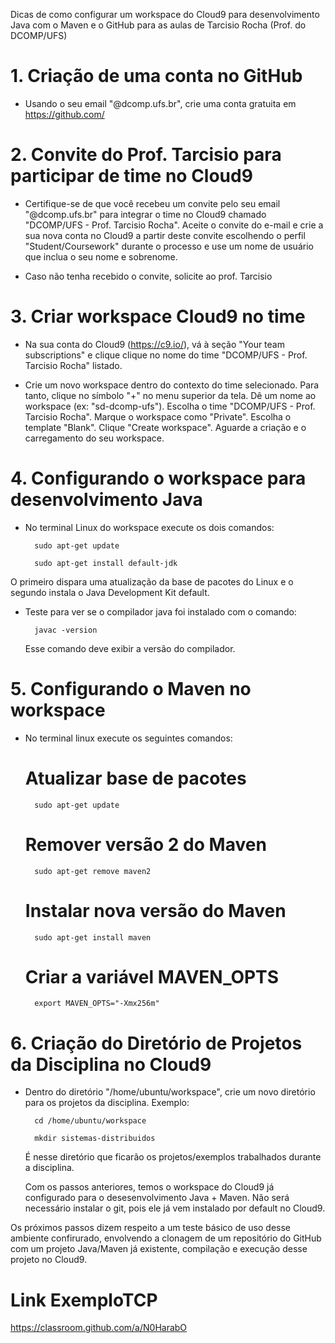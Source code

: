 Dicas de como configurar um workspace do Cloud9 para desenvolvimento Java com o Maven e o GitHub para as aulas de Tarcisio Rocha (Prof. do DCOMP/UFS)

# 1. Criação de uma conta no GitHub

* Usando o seu email "@dcomp.ufs.br", crie uma conta gratuita em https://github.com/  

# 2. Convite do Prof. Tarcisio para participar de time no Cloud9

* Certifique-se de que você recebeu um convite pelo seu email "@dcomp.ufs.br" para integrar o time no Cloud9 chamado "DCOMP/UFS - Prof. Tarcisio Rocha". Aceite o convite do e-mail e crie a sua nova conta no Cloud9 a partir deste convite escolhendo o perfil "Student/Coursework" durante o processo e use um nome de usuário que inclua o seu nome e sobrenome.

* Caso não tenha recebido o convite, solicite ao prof. Tarcisio

# 3. Criar workspace Cloud9 no time  

* Na sua conta do Cloud9 (https://c9.io/), vá à seção "Your team subscriptions" e clique clique no nome do time "DCOMP/UFS - Prof. Tarcisio Rocha" listado.

* Crie um novo workspace dentro do contexto do time selecionado. Para tanto, clique no símbolo "+" no menu superior da tela.  Dê um nome ao workspace (ex: "sd-dcomp-ufs"). Escolha o time "DCOMP/UFS - Prof. Tarcisio Rocha". Marque o workspace como "Private". Escolha o template "Blank". Clique "Create workspace". Aguarde a criação e o carregamento do seu workspace.

# 4. Configurando o workspace para desenvolvimento Java

* No terminal Linux do workspace execute os dois comandos:

    	sudo apt-get update
    
    	sudo apt-get install default-jdk

O primeiro dispara uma atualização da base de pacotes do Linux e o segundo instala o Java Development Kit default.

* Teste para ver se o compilador java foi instalado com o comando:

    	javac -version
  
  Esse comando deve exibir a versão do compilador.
  
# 5. Configurando o Maven no workspace  

* No terminal linux execute os seguintes comandos:

  # Atualizar base de pacotes
    	sudo apt-get update
  # Remover versão 2 do Maven
    	sudo apt-get remove maven2
  # Instalar nova versão do Maven
    	sudo apt-get install maven
  # Criar a variável MAVEN_OPTS
    	export MAVEN_OPTS="-Xmx256m"

# 6. Criação do Diretório de Projetos da Disciplina no Cloud9

* Dentro do diretório "/home/ubuntu/workspace", crie um novo diretório para os projetos da disciplina. Exemplo:
    
    	cd /home/ubuntu/workspace
    
    	mkdir sistemas-distribuidos
    
	É nesse diretório que ficarão os projetos/exemplos trabalhados durante a disciplina. 
    
	Com os passos anteriores, temos o workspace do Cloud9 já configurado para o desesenvolvimento Java + Maven. Não será necessário instalar o git, pois ele já vem instalado por default no Cloud9. 

Os próximos passos dizem respeito a um teste básico de uso desse ambiente confirurado, envolvendo a clonagem de um repositório do GitHub com um projeto Java/Maven já existente, compilação e execução desse projeto no Cloud9.  


# Link ExemploTCP

https://classroom.github.com/a/N0HarabO








